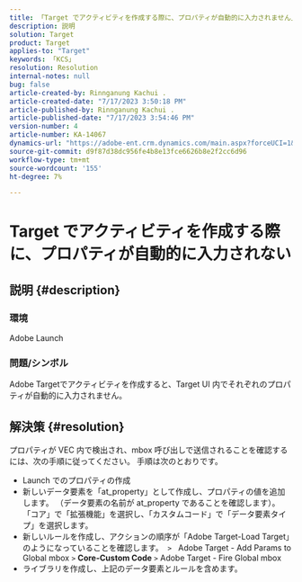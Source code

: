 ```yaml
---
title: 「Target でアクティビティを作成する際に、プロパティが自動的に入力されません」
description: 説明
solution: Target
product: Target
applies-to: "Target"
keywords: 「KCS」
resolution: Resolution
internal-notes: null
bug: false
article-created-by: Rinnganung Kachui .
article-created-date: "7/17/2023 3:50:18 PM"
article-published-by: Rinnganung Kachui .
article-published-date: "7/17/2023 3:54:46 PM"
version-number: 4
article-number: KA-14067
dynamics-url: "https://adobe-ent.crm.dynamics.com/main.aspx?forceUCI=1&pagetype=entityrecord&etn=knowledgearticle&id=342d78a0-b924-ee11-9cbd-6045bd006b4b"
source-git-commit: d9f87d38dc956fe4b8e13fce6626b8e2f2cc6d96
workflow-type: tm+mt
source-wordcount: '155'
ht-degree: 7%

---
```


# Target でアクティビティを作成する際に、プロパティが自動的に入力されない

## 説明 {#description}




### 環境



Adobe Launch



### 問題/シンボル



Adobe Targetでアクティビティを作成すると、Target UI 内でそれぞれのプロパティが自動的に入力されません。


## 解決策 {#resolution}


プロパティが VEC 内で検出され、mbox 呼び出しで送信されることを確認するには、次の手順に従ってください。 手順は次のとおりです。

- Launch でのプロパティの作成
- 新しいデータ要素を「at_property」として作成し、プロパティの値を追加します。 （データ要素の名前が at_property であることを確認します）。 「コア」で「拡張機能」を選択し、「カスタムコード」で「データ要素タイプ」を選択します。
- 新しいルールを作成し、アクションの順序が「Adobe Target-Load Target」のようになっていることを確認します。  `>`   Adobe Target - Add Params to Global mbox `>`  <b>Core-Custom Code</b> `>`  Adobe Target - Fire Global mbox
- ライブラリを作成し、上記のデータ要素とルールを含めます。



